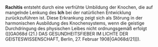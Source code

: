 
**Rachitis** entsteht durch eine verfrühte Umbildung der Knochen, die auf mangelnde Lenkung des **Ich** bei der natürlichen Entwicklung zurückzuführen ist. Diese Erkrankung zeigt sich als Störung in der harmonischen Ausbildung des Knochensystems, wenn die geistige Durchdringung des physischen Leibes nicht ordnungsgemäß erfolgt ([[GA068d (21.) DAS GESUNDHEITSFIEBER IM LICHTE DER GEISTESWISSENSCHAFT, Berlin, 27. Februar 1908|GA068d/21]]).

